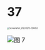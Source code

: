 # 37

<img src="/.media/Screenshot_20220215-134653.jpg" alt="Screenshot_20220215-134653" style="zoom:33%;" />

![图 7](/.media/ebf86c65d99f5973313f64e15f9af31b3a3ae2a8805296e962c804968d18539e.png)
